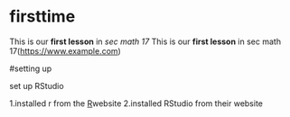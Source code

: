 # firsttime
This is our **first lesson** in *sec math 17*
This is our **first lesson** in sec math 17(https://www.example.com)

#setting up

set up RStudio

1.installed r from the [R](https://ww.r-project.org)website 
2.installed RStudio from their website